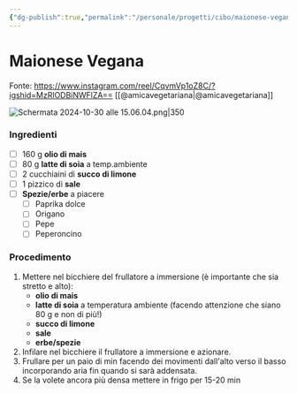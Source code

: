 ```yaml
---
{"dg-publish":true,"permalink":"/personale/progetti/cibo/maionese-vegana/"}
---
```


# Maionese Vegana
Fonte: https://www.instagram.com/reel/CqvmVp1oZ8C/?igshid=MzRlODBiNWFlZA==
[[@amicavegetariana\|@amicavegetariana]]

![Schermata 2024-10-30 alle 15.06.04.png|350](/img/user/Schermata%202024-10-30%20alle%2015.06.04.png)

### Ingredienti

- [ ] 160 g **olio di mais**
- [ ] 80 g **latte di soia** a temp.ambiente
- [ ] 2 cucchiaini di **succo di limone**
- [ ] 1 pizzico di **sale**
- [ ] **Spezie/erbe** a piacere
	- [ ] Paprika dolce
	- [ ] Origano
	- [ ] Pepe
	- [ ] Peperoncino

### Procedimento

1. Mettere nel bicchiere del frullatore a immersione (è importante che sia stretto e alto):
	- **olio di mais**
	- **latte di soia** a temperatura ambiente (facendo attenzione che siano 80 g e non di più!)
	- **succo di limone**
	- **sale**
	- **erbe/spezie**
2. Infilare nel bicchiere il frullatore a immersione e azionare.
3. Frullare per un paio di min facendo dei movimenti dall'alto verso il basso incorporando aria fin quando si sarà addensata.
4. Se la volete ancora più densa mettere in frigo per 15-20 min

